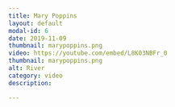 ```yaml
---
title: Mary Poppins
layout: default
modal-id: 6
date: 2019-11-09
thumbnail: marypoppins.png
video: https://youtube.com/embed/L8K03NBFr_0
thumbnail: marypoppins.png
alt: River
category: video
description: 

---
```


